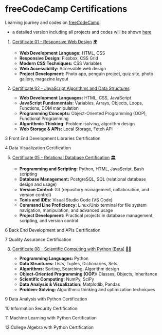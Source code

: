 # freeCodeCamp Certifications
Learning journey and codes on [freeCodeCamp](https://www.freecodecamp.org/learn).

* a detailed version including all projects and codes will be shown [here](https://github.com/WHan7naHW/FreeCodeCamp/tree/main)

1. [Certificate 01 - Responsive Web Design](C01) 
  [🌍](https://www.freecodecamp.org/certification/WHan7naHW/responsive-web-design)

    - __Web Development Language:__ HTML, CSS
    - __Responsive Design:__ Flexbox, CSS Grid  
    - __Modern CSS Techniques:__ CSS Variables
    - __Web Accessibility:__ Accessible web design
    - __Project Development:__ Photo app, penguin project, quiz site, photo gallery, magazine layout

2. [Certificate 02 - JavaScript Algorithms and Data Structures](C02)

    - __Web Development Languages:__ HTML, CSS, JavaScript
    - __JavaScript Fundamentals:__ Variables, Arrays, Objects, Loops, Functions, DOM manipulation
    - __Programming Concepts:__ Object-Oriented Programming (OOP), Functional Programming
    - __Algorithmic Thinking:__ Problem-solving, algorithm design
    - __Web Storage & APIs:__ Local Storage, Fetch API

3
Front End Development Libraries Certification

4
Data Visualization Certification

5. [Certificate 05 - Relational Database Certification](C05) [🏛️](https://www.freecodecamp.org/certification/WHan7naHW/relational-database-v8)

    - __Programming and Scripting:__ Python, HTML, JavaScript, Bash scripting
    - __Database Management:__ PostgreSQL, SQL (relational database design and usage)
    - __Version Control:__ Git (repository management, collaboration, and version control)
    - __Tools and IDEs:__ Visual Studio Code (VS Code)
    - __Command Line Proficiency:__ Linux/Unix terminal for file system navigation, manipulation, and advanced usage
    - __Project Development:__ Practical projects in database management, scripting, and version control

6
Back End Development and APIs Certification

7
Quality Assurance Certification

8. [Certificate 08 - Scientific Computing with Python (Beta)](C08) [👩‍🚀](https://www.freecodecamp.org/certification/WHan7naHW/scientific-computing-with-python-v7)

    - __Programming Languages:__ Python  
    - __Data Structures:__ Lists, Tuples, Dictionaries, Sets  
    - __Algorithms:__ Sorting, Searching, Algorithm design  
    - __Object-Oriented Programming (OOP):__ Classes, Objects, Inheritance  
    - __Scientific Computing:__ NumPy, SciPy  
    - __Data Analysis & Visualization:__ Matplotlib, Pandas  
    - __Problem-Solving:__ Algorithmic thinking and optimization techniques

9
Data Analysis with Python Certification

10
Information Security Certification

11
Machine Learning with Python Certification

12
College Algebra with Python Certification
